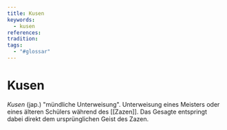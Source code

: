```yaml
---
title: Kusen
keywords:
  - kusen
references: 
tradition: 
tags:
  - "#glossar"
---
```

# Kusen

_Kusen_ (jap.) "mündliche Unterweisung". Unterweisung eines Meisters oder eines älteren Schülers während des [[Zazen]]. Das Gesagte entspringt dabei direkt dem ursprünglichen Geist des Zazen.